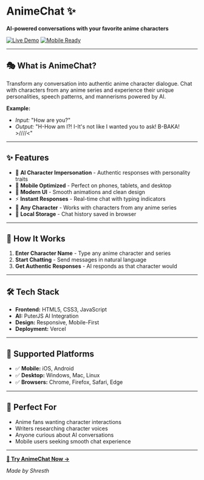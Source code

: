 # AnimeChat ✨

**AI-powered conversations with your favorite anime characters**

[![Live Demo](https://img.shields.io/badge/🌐_Live_Demo-Try_Now-success?style=for-the-badge)](https://animechat.vercel.app)
[![Mobile Ready](https://img.shields.io/badge/📱_Mobile-Optimized-blue?style=for-the-badge)](#)

---

## 🎭 What is AnimeChat?

Transform any conversation into authentic anime character dialogue. Chat with characters from any anime series and experience their unique personalities, speech patterns, and mannerisms powered by AI.

**Example:**
- *Input:* "How are you?"
- *Output:* "H-How am I?! I-It's not like I wanted you to ask! B-BAKA! >////<"

---

## ✨ Features

- 🤖 **AI Character Impersonation** - Authentic responses with personality traits
- 📱 **Mobile Optimized** - Perfect on phones, tablets, and desktop
- 🎨 **Modern UI** - Smooth animations and clean design
- ⚡ **Instant Responses** - Real-time chat with typing indicators
- 🔄 **Any Character** - Works with characters from any anime series
- 💾 **Local Storage** - Chat history saved in browser

---

## 🚀 How It Works

1. **Enter Character Name** - Type any anime character and series
2. **Start Chatting** - Send messages in natural language
3. **Get Authentic Responses** - AI responds as that character would

---

## 🛠️ Tech Stack

- **Frontend:** HTML5, CSS3, JavaScript
- **AI:** PuterJS AI Integration
- **Design:** Responsive, Mobile-First
- **Deployment:** Vercel

---

## 📱 Supported Platforms

- ✅ **Mobile:** iOS, Android
- ✅ **Desktop:** Windows, Mac, Linux
- ✅ **Browsers:** Chrome, Firefox, Safari, Edge

---

## 🎯 Perfect For

- Anime fans wanting character interactions
- Writers researching character voices
- Anyone curious about AI conversations
- Mobile users seeking smooth chat experience

---

**[🚀 Try AnimeChat Now →](https://animechat.vercel.app)**

*Made by Shresth*
